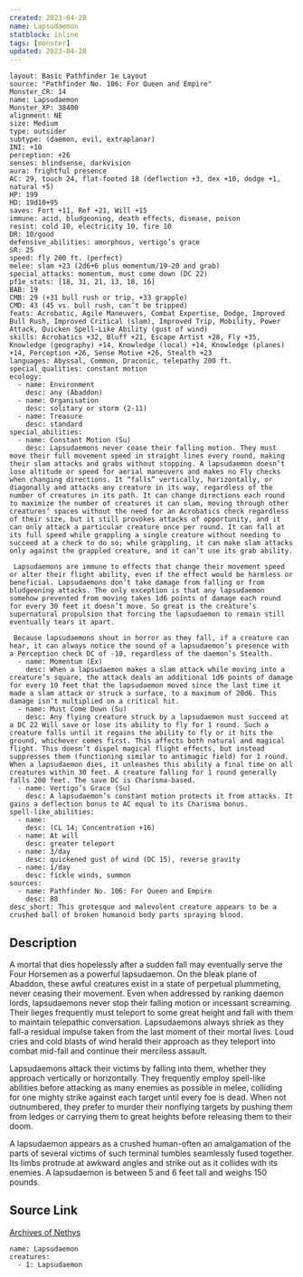 ```yaml
---
created: 2023-04-28
name: Lapsudaemon
statblock: inline
tags: [monster]
updated: 2023-04-28
---
```

```statblock
layout: Basic Pathfinder 1e Layout
source: "Pathfinder No. 106: For Queen and Empire"
Monster_CR: 14
name: Lapsudaemon
Monster_XP: 38400
alignment: NE
size: Medium
type: outsider
subtype: (daemon, evil, extraplanar)
INI: +10
perception: +26
senses: blindsense, darkvision
aura: frightful presence
AC: 29, touch 24, flat-footed 18 (deflection +3, dex +10, dodge +1, natural +5)
HP: 199
HD: 19d10+95
saves: Fort +11, Ref +21, Will +15
immune: acid, bludgeoning, death effects, disease, poison
resist: cold 10, electricity 10, fire 10
DR: 10/good
defensive_abilities: amorphous, vertigo’s grace
SR: 25
speed: fly 200 ft. (perfect)
melee: slam +23 (2d6+6 plus momentum/19-20 and grab)
special_attacks: momentum, must come down (DC 22)
pf1e_stats: [18, 31, 21, 13, 18, 16]
BAB: 19
CMB: 29 (+31 bull rush or trip, +33 grapple)
CMD: 43 (45 vs. bull rush, can’t be tripped)
feats: Acrobatic, Agile Maneuvers, Combat Expertise, Dodge, Improved Bull Rush, Improved Critical (slam), Improved Trip, Mobility, Power Attack, Quicken Spell-Like Ability (gust of wind)
skills: Acrobatics +32, Bluff +21, Escape Artist +28, Fly +35, Knowledge (geography) +14, Knowledge (local) +14, Knowledge (planes) +14, Perception +26, Sense Motive +26, Stealth +23
languages: Abyssal, Common, Draconic, telepathy 200 ft.
special_qualities: constant motion
ecology:
  - name: Environment
    desc: any (Abaddon)
  - name: Organisation
    desc: solitary or storm (2-11)
  - name: Treasure
    desc: standard
special_abilities:
  - name: Constant Motion (Su)
    desc: Lapsudaemons never cease their falling motion. They must move their full movement speed in straight lines every round, making their slam attacks and grabs without stopping. A lapsudaemon doesn’t lose altitude or speed for aerial maneuvers and makes no Fly checks when changing directions. It “falls” vertically, horizontally, or diagonally and attacks any creature in its way, regardless of the number of creatures in its path. It can change directions each round to maximize the number of creatures it can slam, moving through other creatures’ spaces without the need for an Acrobatics check regardless of their size, but it still provokes attacks of opportunity, and it can only attack a particular creature once per round. It can fall at its full speed while grappling a single creature without needing to succeed at a check to do so; while grappling, it can make slam attacks only against the grappled creature, and it can’t use its grab ability.

 Lapsudaemons are immune to effects that change their movement speed or alter their flight ability, even if the effect would be harmless or beneficial. Lapsudaemons don’t take damage from falling or from bludgeoning attacks. The only exception is that any lapsudaemon somehow prevented from moving takes 1d6 points of damage each round for every 30 feet it doesn’t move. So great is the creature’s supernatural propulsion that forcing the lapsudaemon to remain still eventually tears it apart.

 Because lapsudaemons shout in horror as they fall, if a creature can hear, it can always notice the sound of a lapsudaemon’s presence with a Perception check DC of -10, regardless of the daemon’s Stealth.
  - name: Momentum (Ex)
    desc: When a lapsudaemon makes a slam attack while moving into a creature’s square, the attack deals an additional 1d6 points of damage for every 10 feet that the lapsudaemon moved since the last time it made a slam attack or struck a surface, to a maximum of 20d6. This damage isn’t multiplied on a critical hit.
  - name: Must Come Down (Su)
    desc: Any flying creature struck by a lapsudaemon must succeed at a DC 22 Will save or lose its ability to fly for 1 round. Such a creature falls until it regains the ability to fly or it hits the ground, whichever comes first. This affects both natural and magical flight. This doesn’t dispel magical flight effects, but instead suppresses them (functioning similar to antimagic field) for 1 round. When a lapsudaemon dies, it unleashes this ability a final time on all creatures within 30 feet. A creature falling for 1 round generally falls 200 feet. The save DC is Charisma-based.
  - name: Vertigo’s Grace (Su)
    desc: A lapsudaemon’s constant motion protects it from attacks. It gains a deflection bonus to AC equal to its Charisma bonus.
spell-like_abilities:
  - name:
    desc: (CL 14; Concentration +16)
  - name: At will
    desc: greater teleport
  - name: 3/day
    desc: quickened gust of wind (DC 15), reverse gravity
  - name: 1/day
    desc: fickle winds, summon
sources:
  - name: Pathfinder No. 106: For Queen and Empire
    desc: 88
desc_short: This grotesque and malevolent creature appears to be a crushed ball of broken humanoid body parts spraying blood.
```
## Description
A mortal that dies hopelessly after a sudden fall may eventually serve the Four Horsemen as a powerful lapsudaemon. On the bleak plane of Abaddon, these awful creatures exist in a state of perpetual plummeting, never ceasing their movement. Even when addressed by ranking daemon lords, lapsudaemons never stop their falling motion or incessant screaming. Their lieges frequently must teleport to some great height and fall with them to maintain telepathic conversation. Lapsudaemons always shriek as they fall-a residual impulse taken from the last moment of their mortal lives. Loud cries and cold blasts of wind herald their approach as they teleport into combat mid-fall and continue their merciless assault.

Lapsudaemons attack their victims by falling into them, whether they approach vertically or horizontally. They frequently employ spell-like abilities before attacking as many enemies as possible in melee, colliding for one mighty strike against each target until every foe is dead. When not outnumbered, they prefer to murder their nonflying targets by pushing them from ledges or carrying them to great heights before releasing them to their doom.

A lapsudaemon appears as a crushed human-often an amalgamation of the parts of several victims of such terminal tumbles seamlessly fused together. Its limbs protrude at awkward angles and strike out as it collides with its enemies. A lapsudaemon is between 5 and 6 feet tall and weighs 150 pounds.
## Source Link
[Archives of Nethys](https://aonprd.com/MonsterDisplay.aspx?ItemName=Lapsudaemon)
```encounter-table
name: Lapsudaemon
creatures:
  - 1: Lapsudaemon
```
